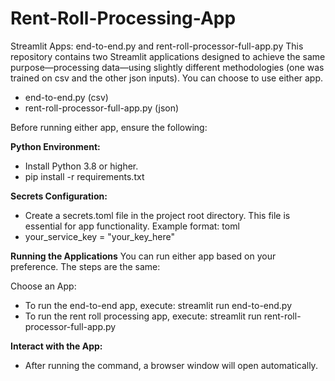 # Rent-Roll-Processing-App


Streamlit Apps: end-to-end.py and rent-roll-processor-full-app.py
This repository contains two Streamlit applications designed to achieve the same purpose—processing data—using slightly different methodologies (one was trained on csv and the other json inputs). You can choose to use either app.
- end-to-end.py (csv)
- rent-roll-processor-full-app.py (json)

Before running either app, ensure the following:

**Python Environment:**
- Install Python 3.8 or higher.
- pip install -r requirements.txt
  
**Secrets Configuration:**
- Create a secrets.toml file in the project root directory. This file is essential for app functionality. Example format:
toml
- your_service_key = "your_key_here"


**Running the Applications**
You can run either app based on your preference. The steps are the same:

Choose an App:

- To run the end-to-end app, execute: streamlit run end-to-end.py
- To run the rent roll processing app, execute: streamlit run rent-roll-processor-full-app.py


**Interact with the App:**
- After running the command, a browser window will open automatically.
